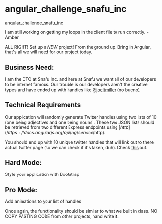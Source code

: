# angular_challenge_snafu_inc
angular_challenge_snafu_inc

I am still working on getting my loops in the client file to run correctly. -Amber

ALL RIGHT! Set up a *NEW* project! From the ground up.
Bring in Angular, that's all we will need for our project today.

## Business Need:

I am the CTO at Snafu Inc. and here at Snafu we want all of our developers to be internet famous. Our trouble is our developers aren't the creative types and have ended up with handles like [@joeltmiller](http://www.twitter.com/joeltmiller) (no bueno).


## Technical Requirements
Our application will randomly generate Twitter handles using two lists of 10 (one being adjectives and one being nouns). These two JSON lists should be retrieved from two different Express endpoints using [$http](https://docs.angularjs.org/api/ng/service/$http).

You should end up with 10 unique twitter handles that will link out to there actual twitter page (so we can check if it's taken, duh). Check [this](https://docs.angularjs.org/api/ng/directive/ngHref) out. 

## Hard Mode:
Style your application with Bootstrap

## Pro Mode:
Add animations to your list of handles

Once again, the functionality should be similar to what we built in class. NO COPY PASTING CODE from other projects, hand write it.